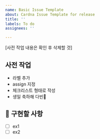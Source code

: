 ```yaml
---
name: Basic Issue Template
about: Cardna Issue Template for release
title: ''
labels: To do
assignees: ''

---
```


[사전 작업 내용은 확인 후 삭제할 것]
## 사전 작업
- 라벨 추가
- assign 지정
- 체크리스트 형태로 작성
- 생일 축하해 다빈🎈

## 📝 구현할 사항
- [ ] ex1
- [ ] ex2
